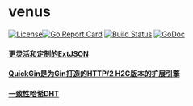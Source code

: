 # venus
[![License](https://img.shields.io/badge/License-Apache%202.0-blue.svg)](https://github.com/8treenet/venus/blob/master/LICENSE)[![Go Report Card](https://goreportcard.com/badge/github.com/8treenet/venus)](https://goreportcard.com/report/github.com/8treenet/venus) [![Build Status](https://travis-ci.org/8treenet/venus.svg?branch=master)](https://travis-ci.org/8treenet/venus) [![GoDoc](https://godoc.org/github.com/8treenet/venus?status.svg)](https://godoc.org/github.com/8treenet/venus)

#### [更灵活和定制的ExtJSON](https://github.com/8treenet/venus/tree/master/extjson)

#### [QuickGin是为Gin打造的HTTP/2 H2C版本的扩展引擎](https://github.com/8treenet/venus/tree/master/quick-gin)


#### [一致性哈希DHT](https://github.com/8treenet/venus/tree/master/dht)